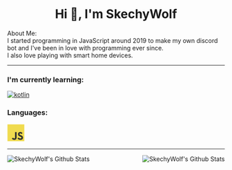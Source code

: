 <h1 align="center">Hi 👋, I'm SkechyWolf</h1>

<p align="left">
About Me:
<br>
I started programming in JavaScript around 2019 to make my own discord bot and I've been in love with programming ever since.
<br>
I also love playing with smart home devices.
</p>
<hr>
<h3 align="left">I'm currently learning:</h3>
<a href="https://kotlinlang.org" target="_blank" rel="noreferrer" title="Kotlin"> <img src="https://www.vectorlogo.zone/logos/kotlinlang/kotlinlang-icon.svg" alt="kotlin" width="40" height="40"/> </a>
<h3 align="left">Languages:</h3>
<p align="left"> 
<a href="https://developer.mozilla.org/en-US/docs/Web/JavaScript" target="_blank" rel="noreferrer" title="JavaScript"> <img src="https://raw.githubusercontent.com/devicons/devicon/master/icons/javascript/javascript-original.svg" alt="javascript" width="40" height="40"/></a>
</p>
<hr>
<div>
<img align="right" alt="SkechyWolf's Github Stats" src="https://github-readme-stats.vercel.app/api/top-langs?username=SkechyWolf&show_icons=true&hide_border=true&layout=compact&theme=city_lights">
<img alt="SkechyWolf's Github Stats" src="https://github-readme-stats.vercel.app/api?username=SkechyWolf&show_icons=true&hide_border=true&theme=city_lights">
</div>
